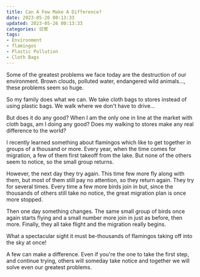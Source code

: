 ```yaml
---
title: Can A Few Make A Difference?
date: 2023-05-26 00:13:33
updated: 2023-05-26 00:13:33
categories: 日常
tags:
- Environment
- flamingos
- Plastic Pollution
- Cloth Bags
---
```

Some of the greatest problems we face today are the destruction of our environment. Brown clouds, polluted water, endangered wild animals..., these problems seem so huge.  

So my family does what we can. We take cloth bags to stores instead of using plastic bags. We walk where we don't have to drive...  

But does it do any good? When I am the only one in line at the market with cloth bags, am I doing any good? Does my walking to stores make any real difference to the world?  

<!-- more -->

I recently learned something about flamingos which like to get together in groups of a thousand or more. Every year, when the time comes for migration, a few of them first takeoff from the lake. But none of the others seem to notice, so the small group returns.  

However, the next day they try again. This time few more fly along with them, but most of them still pay no attention, so they return again. They try for several times. Every time a few more birds join in but, since the thousands of others still take no notice, the great migration plan is once more stopped.  

Then one day something changes. The same small group of birds once again starts flying and a small number more join in just as before, then more. Finally, they all take flight and the migration really begins.  

What a spectacular sight it must be-thousands of flamingos taking off into the sky at once!  

A few can make a difference. Even if you're the one to take the first step, and continue trying, others will someday take notice and together we will solve even our greatest problems.  
